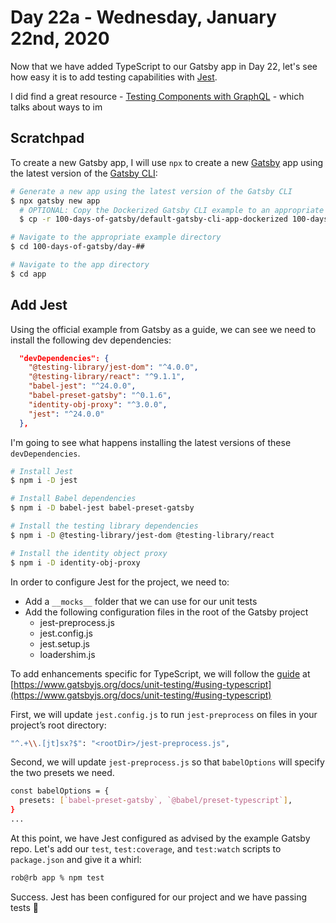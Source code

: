 # Day 22a - Wednesday, January 22nd, 2020

Now that we have added TypeScript to our Gatsby app in Day 22, let's see how easy it is to add testing capabilities with [Jest](https://jestjs.io).

I did find a great resource - [Testing Components with GraphQL](https://github.com/gatsbyjs/gatsby/blob/master/docs/docs/testing-components-with-graphql.md) - which talks about ways to im

## Scratchpad

To create a new Gatsby app, I will use `npx` to create a new [Gatsby](https://www.gatsbyjs.com) app using the latest version of the [Gatsby CLI](https://www.gatsbyjs.com):

```sh
# Generate a new app using the latest version of the Gatsby CLI
$ npx gatsby new app
  # OPTIONAL: Copy the Dockerized Gatsby CLI example to an appropriate folder for a faster starting point
  $ cp -r 100-days-of-gatsby/default-gatsby-cli-app-dockerized 100-days-of-gatsby/day-##

# Navigate to the appropriate example directory
$ cd 100-days-of-gatsby/day-##

# Navigate to the app directory
$ cd app
```

## Add Jest

Using the official example from Gatsby as a guide, we can see we need to install the following dev dependencies:

```json
  "devDependencies": {
    "@testing-library/jest-dom": "^4.0.0",
    "@testing-library/react": "^9.1.1",
    "babel-jest": "^24.0.0",
    "babel-preset-gatsby": "^0.1.6",
    "identity-obj-proxy": "^3.0.0",
    "jest": "^24.0.0"
  },
```

I'm going to see what happens installing the latest versions of these `devDependencies`.

```sh
# Install Jest
$ npm i -D jest

# Install Babel dependencies
$ npm i -D babel-jest babel-preset-gatsby

# Install the testing library dependencies
$ npm i -D @testing-library/jest-dom @testing-library/react

# Install the identity object proxy
$ npm i -D identity-obj-proxy
```

In order to configure Jest for the project, we need to:

+ Add a `__mocks__` folder that we can use for our unit tests
+ Add the following configuration files in the root of the Gatsby project
  + jest-preprocess.js
  + jest.config.js
  + jest.setup.js
  + loadershim.js

To add enhancements specific for TypeScript, we will follow the [guide](https://www.gatsbyjs.org/docs/unit-testing/#using-typescript) at [https://www.gatsbyjs.org/docs/unit-testing/#using-typescript](https://www.gatsbyjs.org/docs/unit-testing/#using-typescript)

First, we will update `jest.config.js` to run `jest-preprocess` on files in your project’s root directory:

```sh
"^.+\\.[jt]sx?$": "<rootDir>/jest-preprocess.js",
```

Second, we will update `jest-preprocess.js` so that `babelOptions` will specify the two presets we need.

```sh
const babelOptions = {
  presets: [`babel-preset-gatsby`, `@babel/preset-typescript`],
}
...
```

At this point, we have Jest configured as advised by the example Gatsby repo. Let's add our `test`, `test:coverage`, and `test:watch` scripts to `package.json` and give it a whirl:

```sh
rob@rb app % npm test
```

Success. Jest has been configured for our project and we have passing tests 💯
